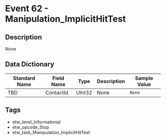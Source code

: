 # Event 62 - Manipulation_ImplicitHitTest

## Description
None

## Data Dictionary
|Standard Name|Field Name|Type|Description|Sample Value|
|---|---|---|---|---|
|TBD|ContactId|UInt32|None|`None`|

## Tags
* etw_level_Informational
* etw_opcode_Stop
* etw_task_Manipulation_ImplicitHitTest